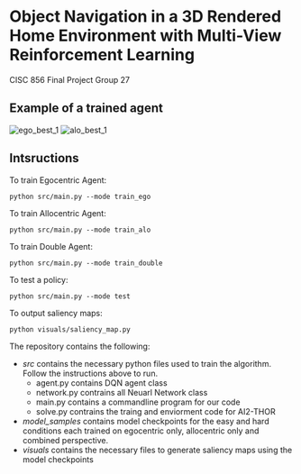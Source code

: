 # Object Navigation in a 3D Rendered Home Environment with Multi-View Reinforcement Learning
CISC 856 Final Project
Group 27


## Example of a trained agent
![ego_best_1](https://user-images.githubusercontent.com/14166685/115815051-4155ed80-a3c4-11eb-964d-9fee9e6e31fa.gif)
![alo_best_1](https://user-images.githubusercontent.com/14166685/115814969-18cdf380-a3c4-11eb-91e0-06e6e0f59b76.gif)

## Intsructions
To train Egocentric Agent:
```
python src/main.py --mode train_ego
```
To train Allocentric Agent:
```
python src/main.py --mode train_alo
```
To train Double Agent:
```
python src/main.py --mode train_double
```
To test a policy:
```
python src/main.py --mode test
```
To output saliency maps:
```
python visuals/saliency_map.py
```

The repository contains the following:
- _src_ contains the necessary python files used to train the algorithm. Follow the instructions above to run. 
  -  agent.py contains DQN agent class
  -  network.py contrains all Neuarl Network class
  -  main.py contains a commandline program for our code
  -  solve.py contrains the traing and enviorment code for AI2-THOR
- _model_samples_ contains model checkpoints for the easy and hard conditions each trained on egocentric only, allocentric only and combined perspective.
- _visuals_ contains the necessary files to generate saliency maps using the model checkpoints 



